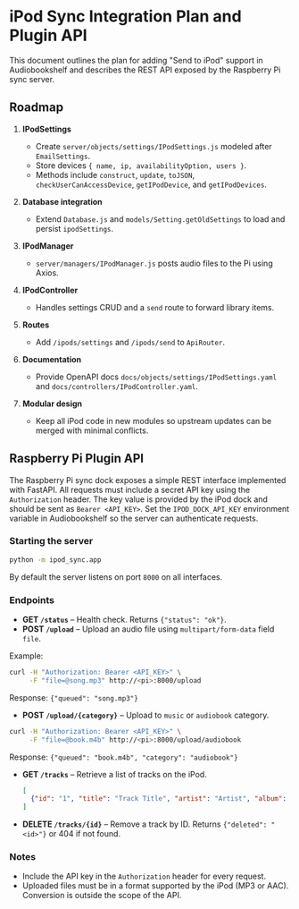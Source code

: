 # iPod Sync Integration Plan and Plugin API

This document outlines the plan for adding "Send to iPod" support in Audiobookshelf and describes the REST API exposed by the Raspberry Pi sync server.

## Roadmap

1. **IPodSettings**
   - Create `server/objects/settings/IPodSettings.js` modeled after `EmailSettings`.
   - Store devices `{ name, ip, availabilityOption, users }`.
   - Methods include `construct`, `update`, `toJSON`, `checkUserCanAccessDevice`, `getIPodDevice`, and `getIPodDevices`.

2. **Database integration**
   - Extend `Database.js` and `models/Setting.getOldSettings` to load and persist `ipodSettings`.

3. **IPodManager**
   - `server/managers/IPodManager.js` posts audio files to the Pi using Axios.

4. **IPodController**
   - Handles settings CRUD and a `send` route to forward library items.

5. **Routes**
   - Add `/ipods/settings` and `/ipods/send` to `ApiRouter`.

6. **Documentation**
   - Provide OpenAPI docs `docs/objects/settings/IPodSettings.yaml` and `docs/controllers/IPodController.yaml`.

7. **Modular design**
   - Keep all iPod code in new modules so upstream updates can be merged with minimal conflicts.

## Raspberry Pi Plugin API

The Raspberry Pi sync dock exposes a simple REST interface implemented with FastAPI.
All requests must include a secret API key using the `Authorization` header. The
key value is provided by the iPod dock and should be sent as `Bearer <API_KEY>`.
Set the `IPOD_DOCK_API_KEY` environment variable in Audiobookshelf so the server
can authenticate requests.

### Starting the server

```bash
python -m ipod_sync.app
```

By default the server listens on port `8000` on all interfaces.

### Endpoints

- **GET `/status`** – Health check. Returns `{"status": "ok"}`.
- **POST `/upload`** – Upload an audio file using `multipart/form-data` field `file`.

Example:
```bash
curl -H "Authorization: Bearer <API_KEY>" \
     -F "file=@song.mp3" http://<pi>:8000/upload
```
  Response: `{"queued": "song.mp3"}`

- **POST `/upload/{category}`** – Upload to `music` or `audiobook` category.

```bash
curl -H "Authorization: Bearer <API_KEY>" \
     -F "file=@book.m4b" http://<pi>:8000/upload/audiobook
```
  Response: `{"queued": "book.m4b", "category": "audiobook"}`

- **GET `/tracks`** – Retrieve a list of tracks on the iPod.
  ```json
  [
    {"id": "1", "title": "Track Title", "artist": "Artist", "album": "Album"}
  ]
  ```

- **DELETE `/tracks/{id}`** – Remove a track by ID. Returns `{"deleted": "<id>"}` or 404 if not found.

### Notes

- Include the API key in the `Authorization` header for every request.
- Uploaded files must be in a format supported by the iPod (MP3 or AAC). Conversion is outside the scope of the API.

